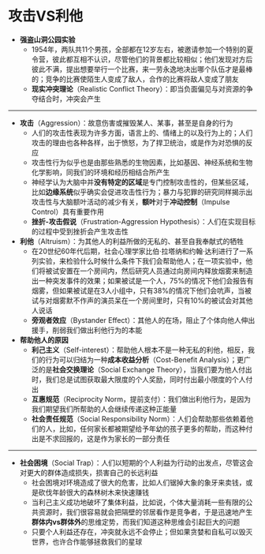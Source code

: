# 攻击VS利他
* **强盗山洞公园实验**
  * 1954年，两队共11个男孩，全部都在12岁左右，被邀请参加一个特别的夏令营，彼此都互相不认识，尽管他们的背景都比较相似；他们发现对方后彼此不满，提出想要举行一个比赛，来一劳永逸地决出哪个队伍才是最棒的；竞争的比赛使陌生人变成了敌人，合作的比赛将敌人变成了朋友
  * **现实冲突理论**（Realistic Conflict Theory）：即当负面偏见与对资源的争夺结合时，冲突会产生
---
* **攻击**（Aggression）：故意伤害或摧毁某人、某事，甚至是自身的行为
  * 人们的攻击性表现为许多方面，语言上的、情绪上的以及行为上的；人们攻击的理由也各种各样，出于愤怒，为了捍卫统治，或是作为对恐惧的反应
  * 攻击性行为似乎也是由那些熟悉的生物因素，比如基因、神经系统和生物化学影响，同我们的环境和经历相结合所产生
  * 神经学认为大脑中并**没有特定的区域**是专门控制攻击性的，但某些区域，比如**边缘系统**似乎确实会促进攻击性行为；暴力与犯罪的研究同样揭示出攻击性与大脑额叶活动的减少有关，**额叶**对于**冲动控制**（Impulse Control）具有重要作用
  * **挫折-攻击假说**（Frustration-Aggression Hypothesis）：人们在实现目标的过程中受到挫折会产生攻击性
* **利他**（Altruism）：为其他人的利益所做的无私的、甚至自我奉献式的牺牲
  * 在20世纪60年代后期，社会心理学家比伯·拉塔纳和约翰·达利进行了一系列实验，来检验什么时候什么条件下我们会帮助他人；在一项实验中，他们将被试安置在一个房间内，然后研究人员通过向房间内释放烟雾来制造出一种突发事件的效果；如果被试是一个人，75%的情况下他们会报告有烟雾，但如果被试是在3人小组中，只有38%的情况下他们会吭声，当被试与对烟雾默不作声的演员呆在一个房间里时，只有10%的被试会对其他人说话
  * **旁观者效应**（Bystander Effect）：其他人的在场，阻止了个体向他人伸出援手，削弱我们做出利他行为的本能
* **帮助他人的原因**
  * **利己主义**（Self-interest）：帮助他人根本不是一种无私的利他，相反，我们的行为可以归结为一种**成本收益分析**（Cost-Benefit Analysis）；更广泛的是**社会交换理论**（Social Exchange Theory），当我们要为他人付出时，我们总是试图获取最大限度的个人奖励，同时付出最小限度的个人付出
  * **互惠规范**（Reciprocity Norm，提前支付）：我们做出利他行为，是因为我们期望我们所帮助的人会继续传递这种正能量
  * **社会责任规范**（Social Responsibility Norm）：人们会帮助那些依赖着他们的人，比如，任何家长都被期望给予年幼的孩子更多的帮助，而这种付出是不求回报的，这是作为家长的一部分责任
---
* **社会困境**（Social Trap）：人们以短期的个人利益为行动的出发点，尽管这会对更大的群体造成损失，损害自己的长远利益
  * 社会困境对环境造成了很大的危害，比如人们锯掉大象的象牙来卖钱，或是砍伐年龄很大的森林树木来快速赚钱
  * 当利己主义成功地破坏了集体利益，比如说，个体大量消耗一些有限的公共资源时，我们很容易就会把隔壁的邻居看作是竞争者，于是迅速地产生**群体内vs群体外**的思维定势，而我们知道这种思维会引起巨大的问题
  * 只要个人利益还存在，冲突就永远不会停止；但如果贪婪和自私可以毁灭世界，也许合作能够拯救我们的星球

